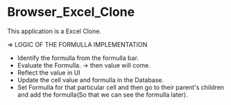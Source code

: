 # Browser_Excel_Clone
This application is a Excel Clone. 


=> LOGIC OF THE FORMULLA IMPLEMENTATION
  * Identify the formulla from the formulla bar.
  * Evaluate the Formulla. -> then value will come.
  * Reflect the value in UI
  * Update the cell value and formulla in the  Database.
  * Set Formulla for that particular cell and then go to their parent's children and add the formulla(So that we can see the formulla later).
  
  
